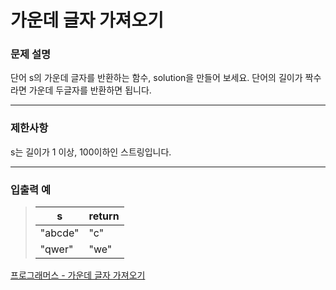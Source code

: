 # 가운데 글자 가져오기

### 문제 설명

단어 s의 가운데 글자를 반환하는 함수, solution을 만들어 보세요. 단어의 길이가 짝수라면 가운데 두글자를 반환하면 됩니다.

---

### 제한사항

s는 길이가 1 이상, 100이하인 스트링입니다.

---

### 입출력 예

> | s       | return |
> | ------- | ------ |
> | "abcde" | "c"    |
> | "qwer"  | "we"   |

[프로그래머스 - 가운데 글자 가져오기](https://programmers.co.kr/learn/courses/30/lessons/12903#)
